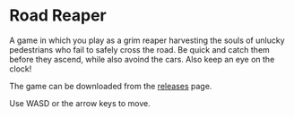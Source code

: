 # Road Reaper
A game in which you play as a grim reaper harvesting the souls of unlucky pedestrians who fail to safely cross the road. Be quick and catch them before they ascend, while also avoind the cars. Also keep an eye on the clock!

The game can be downloaded from the [releases](https://github.com/quotepilgrim/road-reaper/releases) page.

Use WASD or the arrow keys to move.
